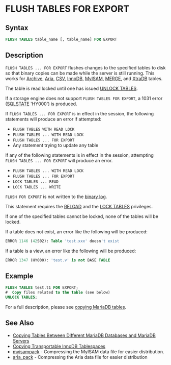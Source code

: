 # FLUSH TABLES FOR EXPORT

## Syntax

```sql
FLUSH TABLES table_name [, table_name] FOR EXPORT
```

## Description

`FLUSH TABLES ... FOR EXPORT` flushes changes to the specified tables to disk so that binary copies can be made while the server is still running. This works for [Archive](/columns-storage-engines-and-plugins/storage-engines/archive), [Aria](/columns-storage-engines-and-plugins/storage-engines/aria), [CSV](/columns-storage-engines-and-plugins/storage-engines/csv), [InnoDB](/columns-storage-engines-and-plugins/storage-engines/innodb), [MyISAM](/kb/en/myisam/), [MERGE](/columns-storage-engines-and-plugins/storage-engines/merge), and [XtraDB](/kb/en/xtradb/) tables.

The table is read locked until one has issued [UNLOCK TABLES](/kb/en/lock-tables-and-unlock-tables/).

If a storage engine does not support `FLUSH TABLES FOR EXPORT`, a 1031 error ([SQLSTATE](/programming-customizing-mariadb/programmatic-compound-statements/programmatic-compound-statements-diagnostics/sqlstate) 'HY000') is produced.

If `FLUSH TABLES ... FOR EXPORT` is in effect in the session, the following statements will produce an error if attempted:

- `FLUSH TABLES WITH READ LOCK`
- `FLUSH TABLES ... WITH READ LOCK`
- `FLUSH TABLES ... FOR EXPORT`
- Any statement trying to update any table

If any of the following statements is in effect in the session, attempting ` FLUSH TABLES ... FOR EXPORT` will produce an error.

- `FLUSH TABLES ... WITH READ LOCK`
- `FLUSH TABLES ... FOR EXPORT`
- `LOCK TABLES ... READ`
- `LOCK TABLES ... WRITE`

`FLUSH FOR EXPORT` is not written to the [binary log](/mariadb-administration/server-monitoring-logs/binary-log).

This statement requires the [RELOAD](/kb/en/grant/#global-privileges) and the [LOCK TABLES](/kb/en/grant/#database-privileges) privileges.

If one of the specified tables cannot be locked, none of the tables will be locked.

If a table does not exist, an error like the following will be produced:

```sql
ERROR 1146 (42S02): Table 'test.xxx' doesn't exist
```

If a table is a view, an error like the following will be produced:

```sql
ERROR 1347 (HY000): 'test.v' is not BASE TABLE
```

## Example

```sql
FLUSH TABLES test.t1 FOR EXPORT;
#  Copy files related to the table (see below)
UNLOCK TABLES;
```

For a full description, please see [copying MariaDB tables](/mariadb-administration/copying-tables-between-different-mariadb-databases-and-mariadb-servers).

## See Also

- [Copying Tables Between Different MariaDB Databases and MariaDB Servers](/mariadb-administration/copying-tables-between-different-mariadb-databases-and-mariadb-servers)
- [Copying Transportable InnoDB Tablespaces](/kb/en/innodb-file-per-table-tablespaces/#copying-transportable-tablespaces)
- [myisampack](/clients-utilities/myisam-clients-and-utilities/myisampack)  - Compressing the MyISAM data file for easier distribution.
- [aria_pack](/clients-utilities/aria-clients-and-utilities/aria_pack) - Compressing the Aria data file for easier distribution